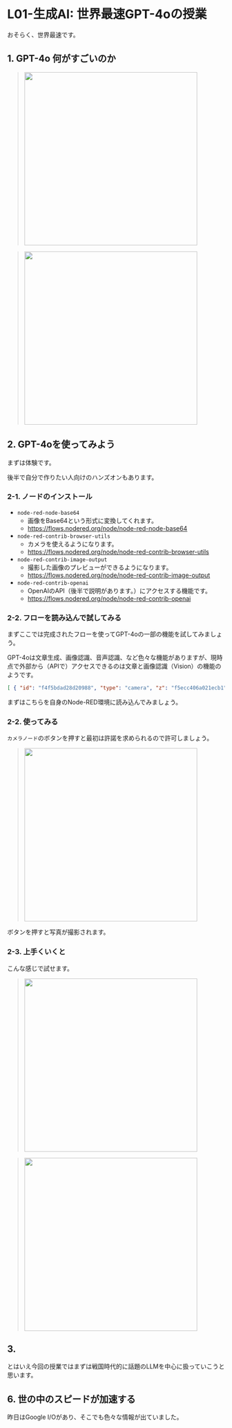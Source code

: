 # L01-生成AI: 世界最速GPT-4oの授業

おそらく、世界最速です。

## 1. GPT-4o 何がすごいのか

> <img src="https://i.gyazo.com/9479970275861d7ad084dc676380e2e4.png" width="400px" />

> <img src="https://i.gyazo.com/f817c26f2a9ee46d87e949d93c7a2751.png" width="400px" />


## 2. GPT-4oを使ってみよう 

まずは体験です。

後半で自分で作りたい人向けのハンズオンもあります。

### 2-1. ノードのインストール

- `node-red-node-base64`
    - 画像をBase64という形式に変換してくれます。
    - https://flows.nodered.org/node/node-red-node-base64
- `node-red-contrib-browser-utils`
    - カメラを使えるようになります。
    - https://flows.nodered.org/node/node-red-contrib-browser-utils
- `node-red-contrib-image-output`
    - 撮影した画像のプレビューができるようになります。
    - https://flows.nodered.org/node/node-red-contrib-image-output
- `node-red-contrib-openai`
    - OpenAIのAPI（後半で説明があります。）にアクセスする機能です。
    - https://flows.nodered.org/node/node-red-contrib-openai

### 2-2. フローを読み込んで試してみる

まずここでは完成されたフローを使ってGPT-4oの一部の機能を試してみましょう。

GPT-4oは文章生成、画像認識、音声認識、など色々な機能がありますが、現時点で外部から（APIで）アクセスできるのは文章と画像認識（Vision）の機能のようです。

```json
[ { "id": "f4f5bdad28d20988", "type": "camera", "z": "f5ecc406a021ecb1", "name": "", "x": 170, "y": 120, "wires": [ [ "af49c26bcb0af17d", "94791895efac735a" ] ] }, { "id": "af49c26bcb0af17d", "type": "image", "z": "f5ecc406a021ecb1", "name": "", "width": 160, "data": "payload", "dataType": "msg", "thumbnail": false, "active": true, "pass": false, "outputs": 0, "x": 320, "y": 240, "wires": [] }, { "id": "311d1fa30186ae04", "type": "openai", "z": "f5ecc406a021ecb1", "name": "", "api": "", "creds": "1602917191132554", "x": 630, "y": 200, "wires": [ [ "c60fa916870c2524" ] ] }, { "id": "94791895efac735a", "type": "base64", "z": "f5ecc406a021ecb1", "name": "", "action": "", "property": "payload", "x": 340, "y": 140, "wires": [ [ "a771ddf4203e4ac7", "370a138f92dc50f1" ] ] }, { "id": "a771ddf4203e4ac7", "type": "function", "z": "f5ecc406a021ecb1", "name": "function 3", "func": "msg.api = 'chat/completions';\nmsg.params = {\n    model: \"gpt-4o\",\n    max_tokens: 1024,\n    messages: [\n      {\n        role: \"system\",\n        content: \"You are an Optical Character Recognition (OCR) machine. You will extract all the characters from the image file in the URL provided by the user, and you will only privide the extracted text in your response. As an OCR machine, You can only respond with the extracted text.\"\n      },\n      {\n        role: \"user\",\n        content: [\n          { type: \"text\", text: \"Please extract all characters within the image. Return the only extacted characters.\" },\n          {\n            type: \"image_url\",\n            image_url: {\n              \"url\": `data:image/jpeg;base64,${msg.payload}`\n            },\n          },\n        ],\n      },\n    ],\n  }\nreturn msg;", "outputs": 1, "timeout": 0, "noerr": 0, "initialize": "", "finalize": "", "libs": [], "x": 480, "y": 160, "wires": [ [ "311d1fa30186ae04" ] ] }, { "id": "370a138f92dc50f1", "type": "debug", "z": "f5ecc406a021ecb1", "name": "debug 18", "active": true, "tosidebar": true, "console": false, "tostatus": false, "complete": "false", "statusVal": "", "statusType": "auto", "x": 760, "y": 300, "wires": [] }, { "id": "c60fa916870c2524", "type": "change", "z": "f5ecc406a021ecb1", "name": "", "rules": [ { "t": "set", "p": "payload", "pt": "msg", "to": "payload.choices[0].message.content", "tot": "msg" } ], "action": "", "property": "", "from": "", "to": "", "reg": false, "x": 700, "y": 240, "wires": [ [ "370a138f92dc50f1" ] ] }, { "id": "1602917191132554", "type": "openaiApiKey", "name": "" } ]
```

まずはこちらを自身のNode-RED環境に読み込んでみましょう。

### 2-2. 使ってみる

`カメラノード`のボタンを押すと最初は許諾を求められるので許可しましょう。

> <img src="https://i.gyazo.com/dd6bb199d30f2f9d3d5fc8848e6ad512.png" width="400px" />

ボタンを押すと写真が撮影されます。

### 2-3. 上手くいくと

こんな感じで試せます。

> [<img src="https://i.gyazo.com/d32fba58cd0521aecf3fd65a0ef174dd.jpg" width="400px" />](https://twitter.com/n0bisuke/status/1790387951739756841)



> [<img src="https://i.gyazo.com/a2782376a5cf2140f89108fa7be4da53.png" width="400px" />
](https://twitter.com/n0bisuke/status/1790391750596436454)


## 3. 

とはいえ今回の授業ではまずは戦国時代的に話題のLLMを中心に扱っていこうと思います。

## 6. 世の中のスピードが加速する

昨日はGoogle I/Oがあり、そこでも色々な情報が出ていました。

